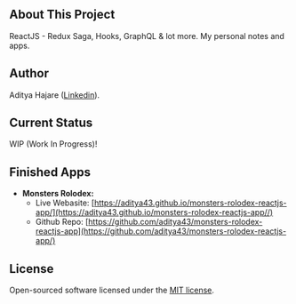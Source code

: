 ## About This Project
ReactJS - Redux Saga, Hooks, GraphQL & lot more.
My personal notes and apps.

## Author
Aditya Hajare ([Linkedin](https://in.linkedin.com/in/aditya-hajare)).

## Current Status
WIP (Work In Progress)!

## Finished Apps
- **Monsters Rolodex:**
    * Live Webasite: [https://aditya43.github.io/monsters-rolodex-reactjs-app/](https://aditya43.github.io/monsters-rolodex-reactjs-app//)
    * Github Repo: [https://github.com/aditya43/monsters-rolodex-reactjs-app](https://github.com/aditya43/monsters-rolodex-reactjs-app/)

## License
Open-sourced software licensed under the [MIT license](http://opensource.org/licenses/MIT).